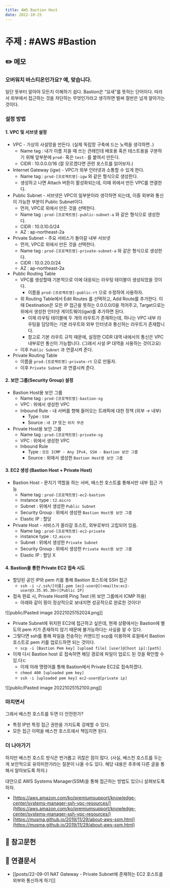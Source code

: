 ```yaml
---
title: AWS Bastion Host
date: 2022-10-25
---
```


# 주제 : #AWS #Bastion

## ✏️ 메모

### 오버워치 바스티온인가요? 예, 맞습니다.

일단 뜻부터 알아야 모든지 이해하기 쉽다. Bastion은 “요새"를 뜻하는 단어이다. 따라서 외부에서 접근하는 것을 차단하는 무엇인가라고 생각하면 벌써 절반은 넘게 알아가는 것이다.

### 설정 방법

#### 1. VPC 및 서브넷 설정

- VPC - 가상의 사설망을 만든다. (실제 독립망 구축에 드는 노력을 생각하면..)
  - Name tag : 내가 이름 지을 때 쓰는 관례인데 배포용 혹은 테스트용을 구분하기 위해 앞부분에 `prod-` 혹은 `test-` 를 붙여서 만든다.
  - CIDR : 10.0.0.0/16 (잘 모르겠다면 관련 포스트를 읽어보자.)
- Internet Gateway (igw) - VPC가 외부 인터넷과 소통할 수 있게 한다.
  - Name tag : `prod-[프로젝트명]-igw` 와 같은 형식으로 생성한다.
  - 생성하고 나면 Attach 버튼이 활성화되는데, 이때 위에서 만든 VPC를 연결한다.
- Public Subnet - 서브넷은 VPC의 일부분이라 생각하면 되는데, 이중 외부와 통신이 가능한 부분이 Public Subnet이다.
  - 먼저, VPC로 위에서 만든 것을 선택한다.
  - Name tag : `prod-[프로젝트명]-public-subnet-a` 와 같은 형식으로 생성한다.
  - CIDR : 10.0.10.0/24
  - AZ : ap-northeast-2a
- Private Subnet - 주요 서비스가 돌아갈 내부 서브넷
  - 먼저, VPC로 위에서 만든 것을 선택한다.
  - Name tag : `prod-[프로젝트명]-private-subnet-a` 와 같은 형식으로 생성한다.
  - CIDR : 10.0.20.0/24
  - AZ : ap-northeast-2a
- Public Routing Table
  - VPC를 생성할때 기본적으로 이에 대응되는 라우팅 테이블이 생성되었을 것이다.
    - 이름을 `prod-[프로젝트명]-public-rt` 으로 수정하여 사용하자.
  - 위 Routing Table에서 Edit Routes 를 선택하고, Add Route를 추가한다. 이때 Destination은 모든 IP 접근을 뜻하는 0.0.0.0/0을 적어주고, Target으로는 위에서 생성한 인터넷 게이트웨이(igw)를 추가하면 된다.
    - 이제 라우팅 테이블에 두 개의 라우트가 존재하는데, 하나는 VPC 내부 라우팅을 담당하는 기본 라우트와 외부 인터넷과 통신하는 라우트가 존재합니다.
    - 참고로 기본 라우트 규칙 때문에, 설정한 CIDR 대역 내에서의 통신은 VPC 내부로만 통신이 가능합니다. (그래서 사설 IP 대역을 사용하는 것이고요)
  - 이후 `Public Subnet` 과 연결시켜 준다.
- Private Routing Table
  - 이름을 `prod-[프로젝트명]-private-rt` 으로 만들자.
  - 이후 `Private Subnet` 과 연결시켜 준다.

#### 2. 보안 그룹(Security Group) 설정

- Bastion Host용 보안 그룹
  - Name tag : `prod-[프로젝트명]-bastion-sg`
  - VPC : 위에서 생성한 VPC
  - Inbound Rule - 내 서버를 향해 들어오는 트래픽에 대한 정책 (외부 → 내부)
    - Type : `SSH`
    - Source : `내 IP` 또는 `위치 무관`
- Private Host용 보안 그룹
  - Name tag : `prod-[프로젝트명]-private-sg`
  - VPC : 위에서 생성한 VPC
  - Inbound Rule
    - Type : `모든 ICMP - Any IPv4, SSH - Bastion 보안 그룹`
    - Source : 위에서 생성한 `Bastion Host용 보안 그룹`

#### 3. EC2 생성 (Bastion Host + Private Host)

- Bastion Host - 문지기 역할을 하는 서버, 배스천 호스트를 통해서만 내부 접근 가능
  - Name tag : `prod-[프로젝트명]-ec2-bastion`
  - instance type : `t2.micro`
  - Subnet : 위에서 생성한 `Public Subnet`
  - Security Group : 위에서 생성한 `Bastion Host용 보안 그룹`
  - Elastic IP : 할당
- Private Host - 서비스가 올라갈 호스트, 외부로부터 고립되어 있음.
  - Name tag : `prod-[프로젝트명]-ec2-private`
  - instance type : `t2.micro`
  - Subnet : 위에서 생성한 `Private Subnet`
  - Security Group : 위에서 생성한 `Private Host용 보안 그룹`
  - Elastic IP : 할당 X

#### 4. Bastion을 통한 Private EC2 접속 시도

- 할당된 공인 IP와 pem 키를 통해 Bastion 호스트에 SSH 접근
  - `ssh -i ~/.ssh/[이름].pem [ec2-user@](<mailto:ec2-user@3.35.95.30>)[Public IP]`
- 접속 완료 시, Private Host에 Ping Test (위 보안 그룹에서 ICMP 허용)
  - 아래와 같이 핑이 정상적으로 보내지면 성공적으로 완료한 것이다!

![[public/Pasted image 20221025152024.png]]

- Private Subnet에 위치한 EC2에 접근하고 싶은데, 현재 상황에서는 Bastion에 별도의 pem 키가 존재하지 않기 때문에 불가능하다는 사실을 알 수 있다.
- 그렇다면 ssh를 통해 파일을 전송하는 커맨드인 scp를 이용하여 로컬에서 Bastion 호스트로 pem 키를 업로드하면 되는 것이다.
  - `scp -i [Bastion Pem key] [upload file] [user]@[host ip]:[path]`
- 이제 다시 Bastion host 로 접속하면 해당 경로에 파일이 업로드 된 것을 확인할 수 있.다ㄷ
  - 이제 아래 명령어를 통해 Bastion에서 Private EC2로 접속하겠다.
  - `chmod 400 [uploaded pem key]`
  - `ssh -i [uploaded pem key] ec2-user@[private ip]`

![[public/Pasted image 20221025152100.png]]

### 마치면서

그래서 배스천 호스트를 두면 더 안전한가?

- 특정 IP만 특정 접근 권한을 가지도록 강제할 수 있다.
- 모든 접근 이력을 배스천 호스트에서 책임지면 된다.

### 더 나아가기

하지만 배스천 호스트 방식은 번거롭고 귀찮은 점이 많다. (사실, 배스천 호스트를 두는 게 보안적으로 유의미한가라는 질문이 나올 수도 있다. 해당 내용은 추후에 다른 글을 통해서 알아보도록 하자.)

대안으로 AWS Systems Manager(SSM)을 통해 접근하는 방법도 있으니 살펴보도록 하자.

- [](https://aws.amazon.com/ko/premiumsupport/knowledge-center/systems-manager-ssh-vpc-resources/)[https://aws.amazon.com/ko/premiumsupport/knowledge-center/systems-manager-ssh-vpc-resources/](https://aws.amazon.com/ko/premiumsupport/knowledge-center/systems-manager-ssh-vpc-resources/)
- [](https://musma.github.io/2019/11/29/about-aws-ssm.html)[https://musma.github.io/2019/11/29/about-aws-ssm.html](https://musma.github.io/2019/11/29/about-aws-ssm.html)

## 🔗 참고문헌

## 🔗 연결문서

- [[posts/22-09-01 NAT Gateway - Private Subnet에 존재하는 EC2 호스트를 외부와 통신하게 하기]]
